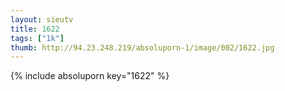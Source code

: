 ```yaml
--- 
layout: sieutv
title: 1622
tags: ["1k"]
thumb: http://94.23.248.219/absoluporn-1/image/002/1622.jpg
---
```

{% include absoluporn key="1622" %} 
